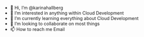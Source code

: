 - 👋 Hi, I’m @karinahallberg
- 👀 I’m interested in anything within Cloud Development
- 🌱 I’m currently learning everything about Cloud Development
- 💞️ I’m looking to collaborate on most things
- 📫 How to reach me Email

<!---
karinahallberg/karinahallberg is a ✨ special ✨ repository because its `README.md` (this file) appears on your GitHub profile.
You can click the Preview link to take a look at your changes.
--->
